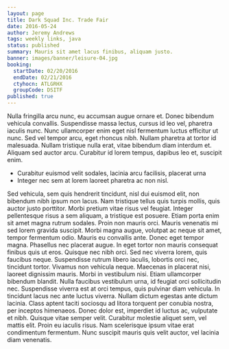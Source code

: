 ```yaml
---
layout: page
title: Dark Squad Inc. Trade Fair
date: 2016-05-24
author: Jeremy Andrews
tags: weekly links, java
status: published
summary: Mauris sit amet lacus finibus, aliquam justo.
banner: images/banner/leisure-04.jpg
booking:
  startDate: 02/20/2016
  endDate: 02/21/2016
  ctyhocn: ATLGRHX
  groupCode: DSITF
published: true
---
```

Nulla fringilla arcu nunc, eu accumsan augue ornare et. Donec bibendum vehicula convallis. Suspendisse massa lectus, cursus id leo vel, pharetra iaculis nunc. Nunc ullamcorper enim eget nisl fermentum luctus efficitur ut nunc. Sed vel tempor arcu, eget rhoncus nibh. Nullam pharetra at tortor id malesuada. Nullam tristique nulla erat, vitae bibendum diam interdum et. Aliquam sed auctor arcu. Curabitur id lorem tempus, dapibus leo et, suscipit enim.

* Curabitur euismod velit sodales, lacinia arcu facilisis, placerat urna
* Integer nec sem at lorem laoreet pharetra ac non nisl.

Sed vehicula, sem quis hendrerit tincidunt, nisl dui euismod elit, non bibendum nibh ipsum non lacus. Nam tristique tellus quis turpis mollis, quis auctor justo porttitor. Morbi pretium vitae risus vel feugiat. Integer pellentesque risus a sem aliquam, a tristique est posuere. Etiam porta enim sit amet magna rutrum sodales. Proin non mauris orci. Mauris venenatis mi sed lorem gravida suscipit. Morbi magna augue, volutpat ac neque sit amet, tempor fermentum odio. Mauris eu convallis ante. Donec eget tempor magna. Phasellus nec placerat augue. In eget tortor non mauris consequat finibus quis ut eros. Quisque nec nibh orci. Sed nec viverra lorem, quis faucibus neque. Suspendisse rutrum libero iaculis, lobortis orci nec, tincidunt tortor. Vivamus non vehicula neque.
Maecenas in placerat nisi, laoreet dignissim mauris. Morbi in vestibulum nisi. Etiam ullamcorper bibendum blandit. Nulla faucibus vestibulum urna, id feugiat orci sollicitudin nec. Suspendisse viverra est at orci tempus, quis pulvinar diam vehicula. In tincidunt lacus nec ante luctus viverra. Nullam dictum egestas ante dictum lacinia. Class aptent taciti sociosqu ad litora torquent per conubia nostra, per inceptos himenaeos. Donec dolor est, imperdiet id luctus ac, vulputate et nibh. Quisque vitae semper velit. Curabitur molestie aliquet sem, vel mattis elit. Proin eu iaculis risus. Nam scelerisque ipsum vitae erat condimentum fermentum. Nunc suscipit mauris quis velit auctor, vel lacinia diam venenatis.
